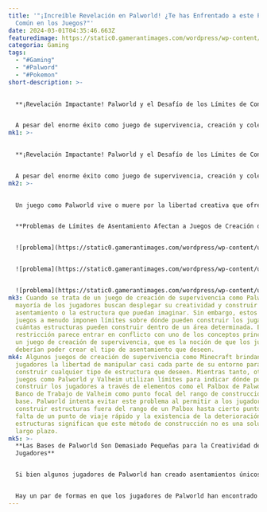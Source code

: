 ```yaml
---
title: '"¡Increíble Revelación en Palworld! ¿Te has Enfrentado a este Problema
  Común en los Juegos?"'
date: 2024-03-01T04:35:46.663Z
featuredimage: https://static0.gamerantimages.com/wordpress/wp-content/uploads/2024/02/palworld-lamball-base-building.jpg?q=50&fit=contain&w=1140&h=&dpr=1.5
categoria: Gaming
tags:
  - "#Gaming"
  - "#Palword"
  - "#Pokemon"
short-description: >-
  

  **¡Revelación Impactante! Palworld y el Desafío de los Límites de Construcción**


  A pesar del enorme éxito como juego de supervivencia, creación y coleccionismo de criaturas, Palworld no está exento de fallos, dado que el juego todavía se encuentra en acceso anticipado. Palworld ya ha enfrentado críticas por el diseño de sus Pals, que se asemejan notablemente a algunas criaturas de la serie Pokémon, hasta el punto de que algun
mk1: >-
  

  **¡Revelación Impactante! Palworld y el Desafío de los Límites de Construcción**


  A pesar del enorme éxito como juego de supervivencia, creación y coleccionismo de criaturas, Palworld no está exento de fallos, dado que el juego todavía se encuentra en acceso anticipado. Palworld ya ha enfrentado críticas por el diseño de sus Pals, que se asemejan notablemente a algunas criaturas de la serie Pokémon, hasta el punto de que algunos afirman que el juego está copiando descaradamente a Game Freak. Aparte de esta controversia, todavía hay muchas mejoras de jugabilidad que los jugadores esperan ver implementadas durante el período de acceso anticipado de Palworld, y los límites de tamaño de las bases de Palworld ocupan un lugar destacado en esa lista.
mk2: >-
  

  Un juego como Palworld vive o muere por la libertad creativa que ofrece a sus jugadores, ya que la naturaleza de un mundo abierto con mecánicas de creación invita a los jugadores a explorar, recolectar recursos y construir estructuras a su antojo. Sin embargo, el aspecto de colección de criaturas de Palworld introduce una nueva capa de compromiso que ha mantenido a los jugadores invertidos y ha permitido a Palworld lograr el éxito que tiene. Como tal, Palworld puede que no necesite mejorar todos sus defectos para mantener su éxito, pero podría allanar el camino para que el género de la creación de supervivencia supere el problema de limitar el espacio de construcción del jugador.


  **Problemas de Límites de Asentamiento Afectan a Juegos de Creación de Supervivencia como Palworld**


  ![problema](https://static0.gamerantimages.com/wordpress/wp-content/uploads/2024/01/palworld-player-shows-off-incredible-base.jpg?q=50&fit=contain&w=750&h=415&dpr=1.5 "problema")


  ![problema](https://static0.gamerantimages.com/wordpress/wp-content/uploads/2024/02/palworld-base-player-penking-tombat.jpg?q=50&fit=contain&w=750&h=415&dpr=1.5 "problema")


  ![problema](https://static0.gamerantimages.com/wordpress/wp-content/uploads/2024/02/palworld-screenshot-base-cattiva-automated.jpg?q=50&fit=contain&w=750&h=415&dpr=1.5 "problema")
mk3: Cuando se trata de un juego de creación de supervivencia como Palworld, la
  mayoría de los jugadores buscan desplegar su creatividad y construir el
  asentamiento o la estructura que puedan imaginar. Sin embargo, estos tipos de
  juegos a menudo imponen límites sobre dónde pueden construir los jugadores y
  cuántas estructuras pueden construir dentro de un área determinada. Esta
  restricción parece entrar en conflicto con uno de los conceptos principales de
  un juego de creación de supervivencia, que es la noción de que los jugadores
  deberían poder crear el tipo de asentamiento que deseen.
mk4: Algunos juegos de creación de supervivencia como Minecraft brindan a los
  jugadores la libertad de manipular casi cada parte de su entorno para romper y
  construir cualquier tipo de estructura que deseen. Mientras tanto, otros
  juegos como Palworld y Valheim utilizan límites para indicar dónde pueden
  construir los jugadores a través de elementos como el Palbox de Palworld o el
  Banco de Trabajo de Valheim como punto focal del rango de construcción de una
  base. Palworld intenta evitar este problema al permitir a los jugadores
  construir estructuras fuera del rango de un Palbox hasta cierto punto, pero la
  falta de un punto de viaje rápido y la existencia de la deterioración de
  estructuras significan que este método de construcción no es una solución a
  largo plazo.
mk5: >-
  **Las Bases de Palworld Son Demasiado Pequeñas para la Creatividad de Algunos
  Jugadores**


  Si bien algunos jugadores de Palworld han creado asentamientos únicos dentro de las limitaciones del juego, otros se han frustrado por ellas. Palworld permite a los jugadores tener hasta tres Palboxes colocados al mismo tiempo, por lo que técnicamente es posible que los tres Palboxes estén lo suficientemente cerca como para que sus bordes se superpongan, pero los Pals que trabajan en cada base seguirán estando limitados al rango de su Palbox. Aumentar el nivel de una base de jugador al cumplir ciertos requisitos en el Palbox puede aumentar sus fronteras en cierta medida, pero muchos jugadores encuentran que incluso el límite máximo de fronteras es demasiado restrictivo.


  Hay un par de formas en que los jugadores de Palworld han encontrado para sortear estas limitaciones, pero implican el uso de modificaciones o reconfiguraciones de los ajustes del juego para desactivar la degradación de estructuras. Algunos de los edificios más impresionantes creados en Palworld se deben al uso de modificaciones que eliminan los límites de tamaño de las bases, lo que permite a los jugadores alcanzar su visión creativa. Es comprensible por qué algunos juegos como Palworld podrían querer limitar el área donde los jugadores pueden construir estructuras para mejorar el rendimiento del juego, pero una futura actualización de Palworld debería convertir algunas de las modificaciones que están utilizando los jugadores para aumentar el espacio de construcción en una característica integrada del juego.
---
```

